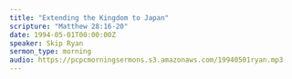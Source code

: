 ```yaml
---
title: "Extending the Kingdom to Japan"
scripture: "Matthew 28:16-20"
date: 1994-05-01T00:00:00Z
speaker: Skip Ryan
sermon_type: morning
audio: https://pcpcmorningsermons.s3.amazonaws.com/19940501ryan.mp3 
---
```



